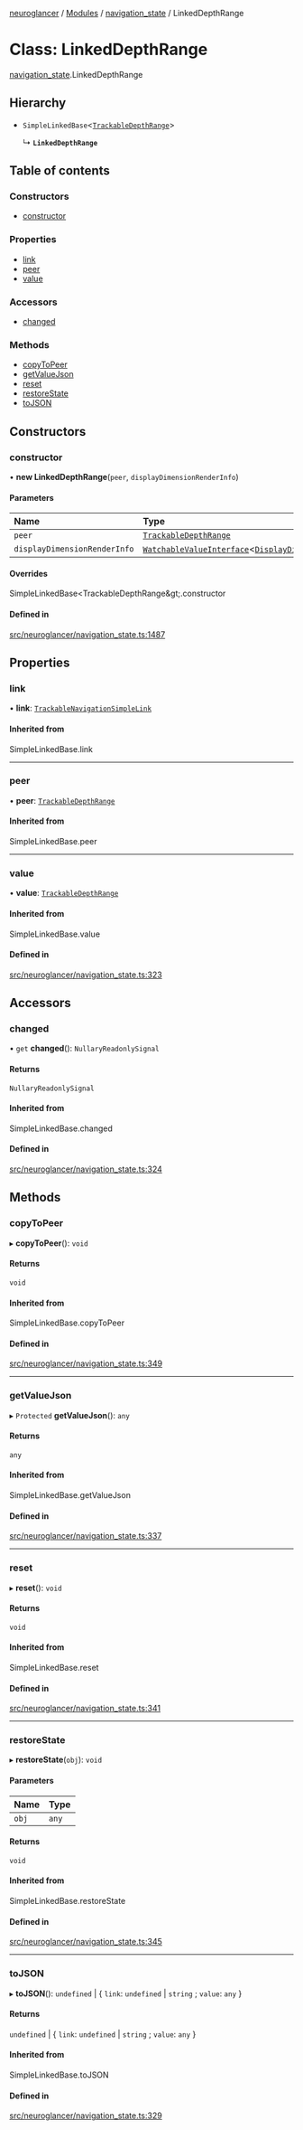 [neuroglancer](../README.md) / [Modules](../modules.md) / [navigation\_state](../modules/navigation_state.md) / LinkedDepthRange

# Class: LinkedDepthRange

[navigation_state](../modules/navigation_state.md).LinkedDepthRange

## Hierarchy

- `SimpleLinkedBase`<[`TrackableDepthRange`](navigation_state.TrackableDepthRange.md)\>

  ↳ **`LinkedDepthRange`**

## Table of contents

### Constructors

- [constructor](navigation_state.LinkedDepthRange.md#constructor)

### Properties

- [link](navigation_state.LinkedDepthRange.md#link)
- [peer](navigation_state.LinkedDepthRange.md#peer)
- [value](navigation_state.LinkedDepthRange.md#value)

### Accessors

- [changed](navigation_state.LinkedDepthRange.md#changed)

### Methods

- [copyToPeer](navigation_state.LinkedDepthRange.md#copytopeer)
- [getValueJson](navigation_state.LinkedDepthRange.md#getvaluejson)
- [reset](navigation_state.LinkedDepthRange.md#reset)
- [restoreState](navigation_state.LinkedDepthRange.md#restorestate)
- [toJSON](navigation_state.LinkedDepthRange.md#tojson)

## Constructors

### constructor

• **new LinkedDepthRange**(`peer`, `displayDimensionRenderInfo`)

#### Parameters

| Name | Type |
| :------ | :------ |
| `peer` | [`TrackableDepthRange`](navigation_state.TrackableDepthRange.md) |
| `displayDimensionRenderInfo` | [`WatchableValueInterface`](../interfaces/trackable_value.WatchableValueInterface.md)<[`DisplayDimensionRenderInfo`](../interfaces/navigation_state.DisplayDimensionRenderInfo.md)\> |

#### Overrides

SimpleLinkedBase&lt;TrackableDepthRange\&gt;.constructor

#### Defined in

[src/neuroglancer/navigation_state.ts:1487](https://github.com/ActiveBrainAtlas2/neuroglancer/blob/b9eb98e6/src/neuroglancer/navigation_state.ts#L1487)

## Properties

### link

• **link**: [`TrackableNavigationSimpleLink`](navigation_state.TrackableNavigationSimpleLink.md)

#### Inherited from

SimpleLinkedBase.link

___

### peer

• **peer**: [`TrackableDepthRange`](navigation_state.TrackableDepthRange.md)

#### Inherited from

SimpleLinkedBase.peer

___

### value

• **value**: [`TrackableDepthRange`](navigation_state.TrackableDepthRange.md)

#### Inherited from

SimpleLinkedBase.value

#### Defined in

[src/neuroglancer/navigation_state.ts:323](https://github.com/ActiveBrainAtlas2/neuroglancer/blob/b9eb98e6/src/neuroglancer/navigation_state.ts#L323)

## Accessors

### changed

• `get` **changed**(): `NullaryReadonlySignal`

#### Returns

`NullaryReadonlySignal`

#### Inherited from

SimpleLinkedBase.changed

#### Defined in

[src/neuroglancer/navigation_state.ts:324](https://github.com/ActiveBrainAtlas2/neuroglancer/blob/b9eb98e6/src/neuroglancer/navigation_state.ts#L324)

## Methods

### copyToPeer

▸ **copyToPeer**(): `void`

#### Returns

`void`

#### Inherited from

SimpleLinkedBase.copyToPeer

#### Defined in

[src/neuroglancer/navigation_state.ts:349](https://github.com/ActiveBrainAtlas2/neuroglancer/blob/b9eb98e6/src/neuroglancer/navigation_state.ts#L349)

___

### getValueJson

▸ `Protected` **getValueJson**(): `any`

#### Returns

`any`

#### Inherited from

SimpleLinkedBase.getValueJson

#### Defined in

[src/neuroglancer/navigation_state.ts:337](https://github.com/ActiveBrainAtlas2/neuroglancer/blob/b9eb98e6/src/neuroglancer/navigation_state.ts#L337)

___

### reset

▸ **reset**(): `void`

#### Returns

`void`

#### Inherited from

SimpleLinkedBase.reset

#### Defined in

[src/neuroglancer/navigation_state.ts:341](https://github.com/ActiveBrainAtlas2/neuroglancer/blob/b9eb98e6/src/neuroglancer/navigation_state.ts#L341)

___

### restoreState

▸ **restoreState**(`obj`): `void`

#### Parameters

| Name | Type |
| :------ | :------ |
| `obj` | `any` |

#### Returns

`void`

#### Inherited from

SimpleLinkedBase.restoreState

#### Defined in

[src/neuroglancer/navigation_state.ts:345](https://github.com/ActiveBrainAtlas2/neuroglancer/blob/b9eb98e6/src/neuroglancer/navigation_state.ts#L345)

___

### toJSON

▸ **toJSON**(): `undefined` \| { `link`: `undefined` \| `string` ; `value`: `any`  }

#### Returns

`undefined` \| { `link`: `undefined` \| `string` ; `value`: `any`  }

#### Inherited from

SimpleLinkedBase.toJSON

#### Defined in

[src/neuroglancer/navigation_state.ts:329](https://github.com/ActiveBrainAtlas2/neuroglancer/blob/b9eb98e6/src/neuroglancer/navigation_state.ts#L329)
